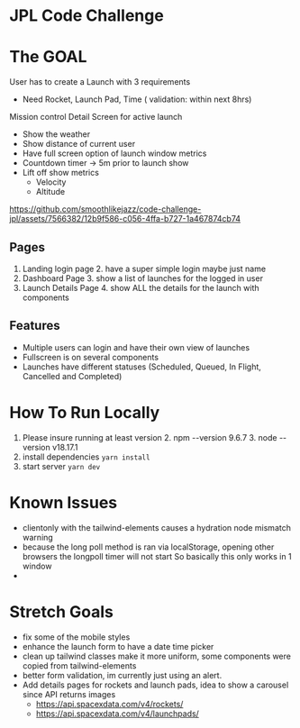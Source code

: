 # JPL Code Challenge

# The GOAL
User has to create a Launch with 3 requirements
- Need Rocket, Launch Pad, Time ( validation: within next 8hrs)

Mission control Detail Screen for active launch
- Show the weather
- Show distance of current user
- Have full screen option of launch window metrics
- Countdown timer -> 5m prior to launch show
- Lift off show metrics
    - Velocity
    - Altitude



https://github.com/smoothlikejazz/code-challenge-jpl/assets/7566382/12b9f586-c056-4ffa-b727-1a467874cb74



## Pages
1. Landing login page
   2. have a super simple login maybe just name
2. Dashboard Page
   3. show a list of launches for the logged in user
3. Launch Details Page
   4. show ALL the details for the launch with components

## Features
- Multiple users can login and have their own view of launches
- Fullscreen is on several components
- Launches have different statuses (Scheduled, Queued, In Flight, Cancelled and Completed)

# How To Run Locally

1. Please insure running at least version
   2. npm --version 9.6.7
   3. node --version v18.17.1
4. install dependencies ```yarn install```
5. start server ```yarn dev```


# Known Issues

- clientonly with the tailwind-elements causes a hydration node mismatch warning
- because the long poll method is ran via localStorage, opening other browsers the longpoll timer will not start So basically this only works in 1 window
- 

# Stretch Goals
- fix some of the mobile styles
- enhance the launch form to have a date time picker
- clean up tailwind classes make it more uniform, some components were copied from tailwind-elements
- better form validation, im currently just using an alert.
- Add details pages for rockets and launch pads, idea to show a carousel since API returns images
  - https://api.spacexdata.com/v4/rockets/<rocketID>
  - https://api.spacexdata.com/v4/launchpads/<launchPadId>
